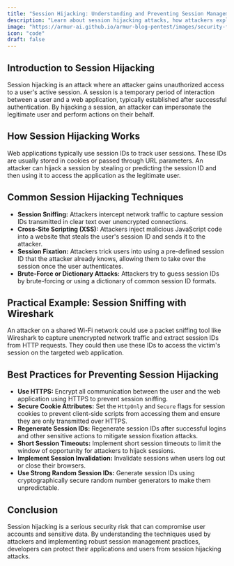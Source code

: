 ```yaml
---
title: "Session Hijacking: Understanding and Preventing Session Management Vulnerabilities"
description: "Learn about session hijacking attacks, how attackers exploit weak session management, and best practices for securing user sessions."
image: "https://armur-ai.github.io/armur-blog-pentest/images/security-fundamentals.png"
icon: "code"
draft: false
---
```

## Introduction to Session Hijacking

Session hijacking is an attack where an attacker gains unauthorized access to a user's active session. A session is a temporary period of interaction between a user and a web application, typically established after successful authentication. By hijacking a session, an attacker can impersonate the legitimate user and perform actions on their behalf.

## How Session Hijacking Works

Web applications typically use session IDs to track user sessions. These IDs are usually stored in cookies or passed through URL parameters. An attacker can hijack a session by stealing or predicting the session ID and then using it to access the application as the legitimate user.

## Common Session Hijacking Techniques

* **Session Sniffing:** Attackers intercept network traffic to capture session IDs transmitted in clear text over unencrypted connections.
* **Cross-Site Scripting (XSS):** Attackers inject malicious JavaScript code into a website that steals the user's session ID and sends it to the attacker.
* **Session Fixation:** Attackers trick users into using a pre-defined session ID that the attacker already knows, allowing them to take over the session once the user authenticates.
* **Brute-Force or Dictionary Attacks:** Attackers try to guess session IDs by brute-forcing or using a dictionary of common session ID formats.

## Practical Example: Session Sniffing with Wireshark

An attacker on a shared Wi-Fi network could use a packet sniffing tool like Wireshark to capture unencrypted network traffic and extract session IDs from HTTP requests. They could then use these IDs to access the victim's session on the targeted web application.

## Best Practices for Preventing Session Hijacking

* **Use HTTPS:** Encrypt all communication between the user and the web application using HTTPS to prevent session sniffing.
* **Secure Cookie Attributes:**  Set the `HttpOnly` and `Secure` flags for session cookies to prevent client-side scripts from accessing them and ensure they are only transmitted over HTTPS.
* **Regenerate Session IDs:**  Regenerate session IDs after successful logins and other sensitive actions to mitigate session fixation attacks.
* **Short Session Timeouts:** Implement short session timeouts to limit the window of opportunity for attackers to hijack sessions.
* **Implement Session Invalidation:**  Invalidate sessions when users log out or close their browsers.
* **Use Strong Random Session IDs:** Generate session IDs using cryptographically secure random number generators to make them unpredictable.

## Conclusion

Session hijacking is a serious security risk that can compromise user accounts and sensitive data. By understanding the techniques used by attackers and implementing robust session management practices, developers can protect their applications and users from session hijacking attacks.